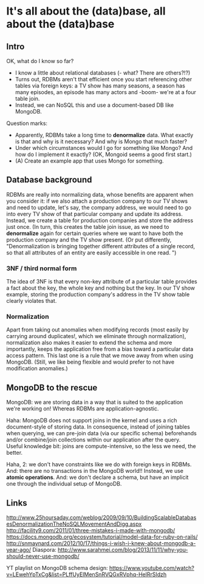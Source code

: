 # It's all about the (data)base, all about the (data)base
## Intro
OK, what do I know so far?
* I know a little about relational databases (- what? There are
  others?!?)
* Turns out, RDBMs aren't that efficient once you start referencing other
  tables via foreign keys: a TV show has many seasons, a season has many
  episodes, an episode has many actors and -boom- we're at a four table
  join.
* Instead, we can NoSQL this and use a document-based DB like MongoDB.

Question marks:
* Apparently, RDBMs take a long time to **denormalize** data. What
  exactly is that and why is it necessary? And why is Mongo that much
  faster?
* Under which circumstances would I go for something like Mongo? And how
  do I implement it exactly? (OK, Mongoid seems a good first start.)
* (A) Create an example app that uses Mongo for something.

## Database background
RDBMs are really into normalizing data, whose benefits are apparent when
you consider it: if we also attach a production company to our TV shows
and need to update, let's say, the company address, we would need to go
into every TV show of that particular company and update its address.
Instead, we create a table for production companies and store the
address just once. (In turn, this creates the table join issue, as we
need to **denormalize** again for certain queries where we want to have
both the production company and the TV show present. (Or put
differently, "Denormalization is bringing together different attributes
of a single record, so that all attributes of an entity are easily
accessible in one read. ")

### 3NF / third normal form
The idea of 3NF is that every non-key attribute of a particular table
provides a fact about the key, the whole key and nothing but the key. In
our TV show example, storing the production company's address in the TV
show table clearly violates that.

### Normalization
Apart from taking out anomalies when modifying records (most easily by
carrying around duplicates!, which we eliminate through normalization), normalization
also makes it easier to extend the schema and more importantly, keeps
the application free from a bias toward a particular data access
pattern. This last one is a rule that we move away from when using
MongoDB. (Still, we like being flexible and would prefer to not have
modification anomalies.)

## MongoDB to the rescue
MongoDB: we are storing data in a way that is suited to the application
we're working on! Whereas RDBMs are application-agnostic.

Haha: MongoDB does not support joins in the kernel and uses a rich
document-style of storing data. In consequence, instead of joining
tables when querying, we can pre-join data (via our specific schema)
beforehands and/or combine/join collections within our application after
the query.
Useful knowledge bit: joins are compute-intensive, so the less we need,
the better.

Haha, 2: we don't have constraints like we do with foreign keys in RDBMs.
And: there are no transactions in the MongoDB world!! Instead, we use
**atomic operations**. And: we don't declare a schema, but have an
implicit one through the individual setup of MongoDB.

## Links
http://www.25hoursaday.com/weblog/2009/09/10/BuildingScalableDatabasesDenormalizationTheNoSQLMovementAndDigg.aspx
http://facility9.com/2011/01/three-mistakes-i-made-with-mongodb/
https://docs.mongodb.org/ecosystem/tutorial/model-data-for-ruby-on-rails/
http://snmaynard.com/2012/10/17/things-i-wish-i-knew-about-mongodb-a-year-ago/
Diaspora:
http://www.sarahmei.com/blog/2013/11/11/why-you-should-never-use-mongodb/

YT playlist on MongoDB schema design:
https://www.youtube.com/watch?v=LEwehYpTxCg&list=PLffUyEIMenSnRVQGxRVphq-HelRrSIdzh
